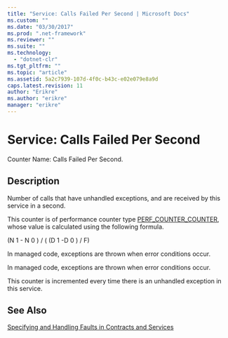 ```yaml
---
title: "Service: Calls Failed Per Second | Microsoft Docs"
ms.custom: ""
ms.date: "03/30/2017"
ms.prod: ".net-framework"
ms.reviewer: ""
ms.suite: ""
ms.technology: 
  - "dotnet-clr"
ms.tgt_pltfrm: ""
ms.topic: "article"
ms.assetid: 5a2c7939-107d-4f0c-b43c-e02e079e8a9d
caps.latest.revision: 11
author: "Erikre"
ms.author: "erikre"
manager: "erikre"
---
```

# Service: Calls Failed Per Second
Counter Name: Calls Failed Per Second.  
  
## Description  
 Number of calls that have unhandled exceptions, and are received by this service in a second.  
  
 This counter is of performance counter type [PERF_COUNTER_COUNTER](http://go.microsoft.com/fwlink/?LinkID=94649), whose value is calculated using the following formula.  
  
 (N 1 - N 0 ) / ( (D 1 -D 0 ) / F)  
  
 In managed code, exceptions are thrown when error conditions occur.  
  
 In managed code, exceptions are thrown when error conditions occur.  
  
 This counter is incremented every time there is an unhandled exception in this service.  
  
## See Also  
 [Specifying and Handling Faults in Contracts and Services](../../../../../docs/framework/wcf/specifying-and-handling-faults-in-contracts-and-services.md)
